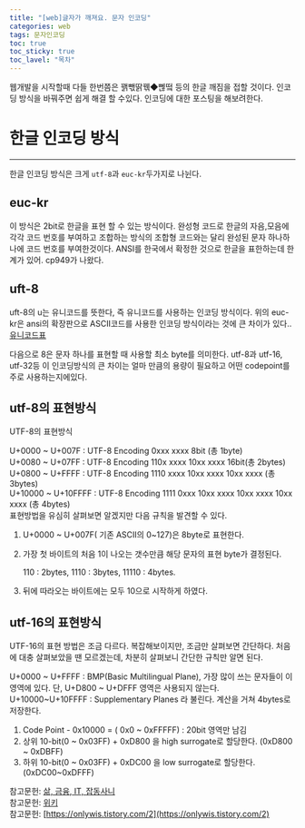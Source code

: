 ```yaml
---
title: "[web]글자가 깨져요. 문자 인코딩"
categories: web
tags: 문자인코딩
toc: true
toc_sticky: true
toc_lavel: "목차"
---
```



웹개발을 시작할때 다들 한번쯤은 꽭빿딹꿲◆뻲떸 등의 한글 깨짐을 접할 것이다.
인코딩 방식을 바꿔주면 쉽게 해결 할 수있다.
인코딩에 대한 포스팅을 해보려한다.

# 한글 인코딩 방식

---

한글 인코딩 방식은 크게 `utf-8`과 `euc-kr`두가지로 나뉜다.

## euc-kr

이 방식은 2bit로 한글을 표현 할 수 있는 방식이다.
완성형 코드로 한글의 자음,모음에 각각 코드 번호를 부여하고 조합하는 방식의 조합형 코드와는 달리 완성된 문자 하나하나에 코드 번호를 부여한것이다.
ANSI를 한국에서 확정한 것으로 한글을 표한하는데 한계가 있어. cp949가 나왔다.

## uft-8

uft-8의 u는 유니코드를 뜻한다, 즉 유니코드를 사용하는 인코딩 방식이다. 위의 euc-kr은 ansi의 확장판으로 ASCII코드를 사용한 인코딩 방식이라는 것에 큰 차이가 있다..[유니코드표](http://ko.wikipedia.org/wiki/%EC%9C%A0%EB%8B%88%EC%BD%94%EB%93%9C_C000%7ECFFF)

다음으로 8은 문자 하나를 표현할 때 사용할 최소 byte를 의미한다.
utf-8과 utf-16, utf-32등 이 인코딩방식의 큰 차이는 얼마 만큼의 용량이 필요하고 어떤 codepoint를 주로 사용하는지에있다.

## utf-8의 표현방식

UTF-8의 표현방식

U+0000 ~ U+007F : UTF-8 Encoding 0xxx xxxx 8bit (총 1byte)  
U+0080 ~ U+07FF : UTF-8 Encoding 110x xxxx 10xx xxxx 16bit(총 2bytes)  
U+0800 ~ U+FFFF : UTF-8 Encoding 1110 xxxx 10xx xxxx 10xx xxxx (총 3bytes)  
U+10000 ~ U+10FFFF : UTF-8 Encoding 1111 0xxx 10xx xxxx 10xx xxxx 10xx xxxx (총 4bytes)  
표현방법을 유심히 살펴보면 알겠지만 다음 규칙을 발견할 수 있다.

1. U+0000 ~ U+007F( 기존 ASCII의 0~127)은 8byte로 표현한다.
2. 가장 첫 바이트의 처음 1이 나오는 갯수만큼 해당 문자의 표현 byte가 결정된다.

    110 : 2bytes, 1110 : 3bytes, 11110 : 4bytes.

3. 뒤에 따라오는 바이트에는 모두 10으로 시작하게 하였다.

## utf-16의 표현방식

UTF-16의 표현 방법은 조금 다르다. 복잡해보이지만, 조금만 살펴보면 간단하다. 처음에 대충 살펴보았을 땐 모르겠는데, 차분히 살펴보니 간단한 규칙만 알면 된다.

U+0000 ~ U+FFFF : BMP(Basic Multilingual Plane), 가장 많이 쓰는 문자들이 이 영역에 있다.
단, U+D800 ~ U+DFFF 영역은 사용되지 않는다.
U+10000~U+10FFFF : Supplementary Planes 라 불린다. 계산을 거쳐 4bytes로 저장한다.

1. Code Point - 0x10000 = ( 0x0 ~ 0xFFFFF) : 20bit 영역만 남김
2. 상위 10-bit(0 ~ 0x03FF) + 0xD800 을 high surrogate로 할당한다.
(0xD800 ~ 0xDBFF)
3. 하위 10-bit(0 ~ 0x03FF) + 0xDC00 을 low surrogate로 할당한다.
(0xDC00~0xDFFF)

참고문헌: [삶, 금융, IT, 잡동사니](https://pickykang.tistory.com/13)   
참고문헌: [위키](https://ko.wikipedia.org/wiki/%EC%9C%A0%EB%8B%88%EC%BD%94%EB%93%9C_C000~CFFF)   
참고문헌: [https://onlywis.tistory.com/2](https://onlywis.tistory.com/2)
